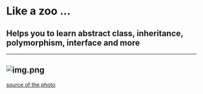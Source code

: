 # Like a zoo ...

## Helps you to learn abstract class, inheritance, polymorphism, interface and more

---
![img.png](src/main/resources/static/lion.png)
---

[source of the photo](https://pngtree.com/free-animal-clipart/lion)
